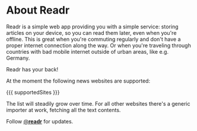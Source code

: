 
# About Readr

Readr is a simple web app providing you with a simple service: storing articles on your device, so you can read them later, even when you're offline. This is great when you're commuting regularly and don't have a proper internet connection along the way. Or when you're traveling through countries with bad mobile internet outside of urban areas, like e.g. Germany.

Readr has your back!

At the moment the following news websites are supported:

{{{ supportedSites }}}

The list will steadily grow over time. For all other websites there's a generic importer at work, fetching all the text contents.

Follow [@__readr__](https://twitter.com/__readr__) for updates.
